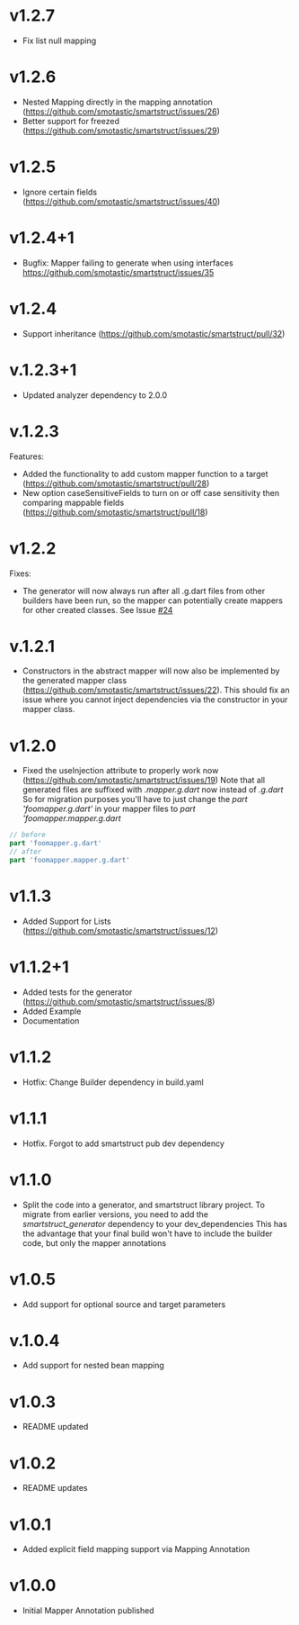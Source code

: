 # v1.2.7
- Fix list null mapping

# v1.2.6
- Nested Mapping directly in the mapping annotation (https://github.com/smotastic/smartstruct/issues/26)
- Better support for freezed (https://github.com/smotastic/smartstruct/issues/29)


# v1.2.5
- Ignore certain fields (https://github.com/smotastic/smartstruct/issues/40)

# v1.2.4+1
- Bugfix: Mapper failing to generate when using interfaces https://github.com/smotastic/smartstruct/issues/35


# v1.2.4
- Support inheritance (https://github.com/smotastic/smartstruct/pull/32)


# v.1.2.3+1
- Updated analyzer dependency to 2.0.0


# v.1.2.3
Features:
- Added the functionality to add custom mapper function to a target (https://github.com/smotastic/smartstruct/pull/28)
- New option caseSensitiveFields to turn on or off case sensitivity then comparing mappable fields (https://github.com/smotastic/smartstruct/pull/18)


# v1.2.2
Fixes:
- The generator will now always run after all .g.dart files from other builders have been run, so the mapper can potentially create mappers for other created classes. See Issue [#24](https://github.com/smotastic/smartstruct/issues/24)

# v.1.2.1
- Constructors in the abstract mapper will now also be implemented by the generated mapper class (https://github.com/smotastic/smartstruct/issues/22).
This should fix an issue where you cannot inject dependencies via the constructor in your mapper class.

# v1.2.0
- Fixed the useInjection attribute to properly work now (https://github.com/smotastic/smartstruct/issues/19)
Note that all generated files are suffixed with *.mapper.g.dart* now instead of *.g.dart*
So for migration purposes you'll have to just change the *part 'foomapper.g.dart'* in your mapper files to *part 'foomapper.mapper.g.dart*
```dart
// before
part 'foomapper.g.dart'
// after
part 'foomapper.mapper.g.dart'
```
# v1.1.3
- Added Support for Lists (https://github.com/smotastic/smartstruct/issues/12)

# v1.1.2+1

- Added tests for the generator (https://github.com/smotastic/smartstruct/issues/8)
- Added Example
- Documentation

# v1.1.2

- Hotfix: Change Builder dependency in build.yaml

# v1.1.1

- Hotfix. Forgot to add smartstruct pub dev dependency

# v1.1.0

- Split the code into a generator, and smartstruct library project.
  To migrate from earlier versions, you need to add the _smartstruct_generator_ dependency to your dev_dependencies
  This has the advantage that your final build won't have to include the builder code, but only the mapper annotations

# v1.0.5

- Add support for optional source and target parameters

# v.1.0.4

- Add support for nested bean mapping

# v1.0.3

- README updated

# v1.0.2

- README updates

# v1.0.1

- Added explicit field mapping support via Mapping Annotation

# v1.0.0

- Initial Mapper Annotation published
